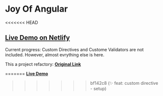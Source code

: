 # Joy Of Angular

<<<<<<< HEAD
## [**Live Demo on Netlify**](https://daniel-joy-of-angular.netlify.app/) 
Current progress: Custom Directives and Custome Validators are not included. However, almost evrything else is here. 

This a project refactory: [**Original Link**](https://daniel-angular-exercise.netlify.app/)

=======
[**Live Demo**](https://daniel-joy-of-angular.netlify.app/)
>>>>>>> bf142c8 (:sparkles: feat: custom directive - setup)
